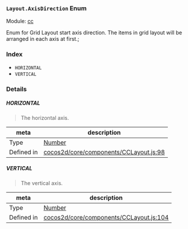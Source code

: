 ### `Layout.AxisDirection` Enum



Module: [cc](../modules/cc.md)


Enum for Grid Layout start axis direction.
The items in grid layout will be arranged in each axis at first.;


### Index
  - `HORIZONTAL`
  - `VERTICAL`

### Details


##### HORIZONTAL

> The horizontal axis.

| meta | description |
|------|-------------|
| Type | <a href="https://developer.mozilla.org/en/JavaScript/Reference/Global_Objects/Number" class="crosslink external" target="_blank">Number</a> |
| Defined in | [cocos2d/core/components/CCLayout.js:98](https://github.com/cocos-creator/engine/blob/f495398f4307775f0f733162e3d128d81e063063/cocos2d/core/components/CCLayout.js#L98) |



##### VERTICAL

> The vertical axis.

| meta | description |
|------|-------------|
| Type | <a href="https://developer.mozilla.org/en/JavaScript/Reference/Global_Objects/Number" class="crosslink external" target="_blank">Number</a> |
| Defined in | [cocos2d/core/components/CCLayout.js:104](https://github.com/cocos-creator/engine/blob/f495398f4307775f0f733162e3d128d81e063063/cocos2d/core/components/CCLayout.js#L104) |


